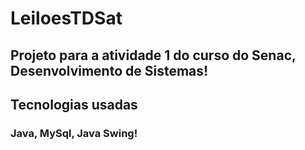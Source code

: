 # LeiloesTDSat

## Projeto para a atividade 1 do curso do Senac, Desenvolvimento de Sistemas!

## Tecnologias usadas

### Java, MySql, Java Swing!
